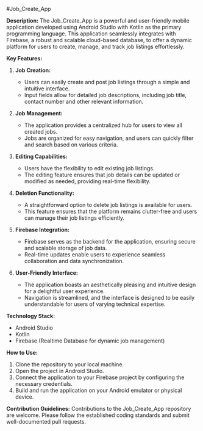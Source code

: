 #Job_Create_App

**Description:**
The Job_Create_App is a powerful and user-friendly mobile application developed using Android Studio with Kotlin as the primary programming language. This application seamlessly integrates with Firebase, a robust and scalable cloud-based database, to offer a dynamic platform for users to create, manage, and track job listings effortlessly.

**Key Features:**

1. **Job Creation:**
   - Users can easily create and post job listings through a simple and intuitive interface.
   - Input fields allow for detailed job descriptions, including job title, contact number and other relevant information.

2. **Job Management:**
   - The application provides a centralized hub for users to view all created jobs.
   - Jobs are organized for easy navigation, and users can quickly filter and search based on various criteria.

3. **Editing Capabilities:**
   - Users have the flexibility to edit existing job listings.
   - The editing feature ensures that job details can be updated or modified as needed, providing real-time flexibility.

4. **Deletion Functionality:**
   - A straightforward option to delete job listings is available for users.
   - This feature ensures that the platform remains clutter-free and users can manage their job listings efficiently.

5. **Firebase Integration:**
   - Firebase serves as the backend for the application, ensuring secure and scalable storage of job data.
   - Real-time updates enable users to experience seamless collaboration and data synchronization.

6. **User-Friendly Interface:**
   - The application boasts an aesthetically pleasing and intuitive design for a delightful user experience.
   - Navigation is streamlined, and the interface is designed to be easily understandable for users of varying technical expertise.


**Technology Stack:**
- Android Studio
- Kotlin
- Firebase (Realtime Database for dynamic job management)

**How to Use:**
1. Clone the repository to your local machine.
2. Open the project in Android Studio.
3. Connect the application to your Firebase project by configuring the necessary credentials.
4. Build and run the application on your Android emulator or physical device.

**Contribution Guidelines:**
Contributions to the Job_Create_App repository are welcome. Please follow the established coding standards and submit well-documented pull requests.
